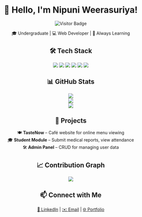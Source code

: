 <div align="center">

# 👋 Hello, I'm Nipuni Weerasuriya!

![Visitor Badge](https://komarev.com/ghpvc/?username=nipuniw&label=Profile+views&color=0e75b6&style=flat)

🎓 Undergraduate | 💻 Web Developer | 🌱 Always Learning

</div>



<div align="center">

## 🛠️ Tech Stack

<img src="https://img.shields.io/badge/-HTML5-E34F26?logo=html5&logoColor=white" />
<img src="https://img.shields.io/badge/-CSS3-1572B6?logo=css3&logoColor=white" />
<img src="https://img.shields.io/badge/-PHP-777BB4?logo=php&logoColor=white" />
<img src="https://img.shields.io/badge/-JavaScript-F7DF1E?logo=javascript&logoColor=black" />
<img src="https://img.shields.io/badge/-VSCode-007ACC?logo=visualstudiocode&logoColor=white" />
<img src="https://img.shields.io/badge/-Figma-F24E1E?logo=figma&logoColor=white" />

</div>



<div align="center">

## 📊 GitHub Stats

<img src="https://github-readme-stats.vercel.app/api?username=nipuniw&show_icons=true&theme=tokyonight&hide_title=true" />  
<br/>
<img src="https://github-readme-stats.vercel.app/api/top-langs/?username=nipuniw&layout=compact&theme=tokyonight" />  
<br/>
<img src="https://streak-stats.demolab.com/?user=nipuniw&theme=tokyonight&hide_border=true" />

</div>



<div align="center">

## 🚀 Projects

🍽️ <strong>TasteNow</strong> – Café website for online menu viewing  
🎓 <strong>Student Module</strong> – Submit medical reports, view attendance  
🛠️ <strong>Admin Panel</strong> – CRUD for managing user data  

</div>



<div align="center">

## 📈 Contribution Graph

<a href="https://github.com/nipuniw">
  <img src="https://github-contribution-graph.vercel.app/api/?username=nipuniw&bg_color=1f1f1f&color=ffffff&line=00bfff&point=ffffff" />
</a>

</div>



<div align="center">

## 📫 Connect with Me

<a href="https://www.linkedin.com/in/yourname">💼 LinkedIn</a> |
<a href="mailto:yourmail@gmail.com">✉️ Email</a> |
<a href="https://yourwebsite.com">🌐 Portfolio</a>

</div>
